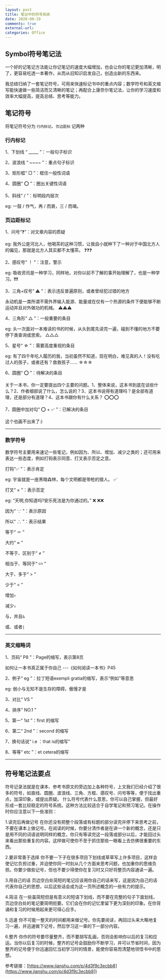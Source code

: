 ```yaml
---
layout: post
title: 笔记中的符号系统
date: 2020-09-19
comments: true
external-url:
categories: Office 
---
```


## Symbol符号笔记法

一个好的记笔记方法能让你记笔记的速度大幅增加，也会让你的笔记更加清晰，明了，更容易吃透一本著作，从而从旧知识启发自己，创造出新的东西来。

我总结归纳了一套笔记符号，可用来快速标记书中的重点内容；数学符号和英文缩写能快速做一些简洁而又清晰的笔记；再配合上康奈尔笔记法，让你的学习速度和效率大幅提高，提高总结、思考等能力。

## 笔记符号
将笔记符号分为 `行内标记`、`页边距标` 记两种

### 行内标记

1、下划线 “ _____ ”：一般句子标识

2、波浪线 “ ~~~~ ”：重点句子标识

3、矩形框“ □ ”：框住一般性词语

4、圆圈“ ⭕️ ”：圈出关键性词语

5、斜线“ / ”：标明段内层次

eg: 一鼓 / 作气，再 / 而衰，三 / 而竭。


### 页边距标记

1、问号“❓”：对文章内容的质疑

eg: 我外公是河北人，他喝茶的这种习惯，让我自小就种下了一种对于中国北方人的偏见，那就是北方人其实都不太懂茶。 ❓❓❓

2、感叹号“ ！ ”：注意，警示

eg: 吸收资讯是一种学习，同样地，对你以前不了解的事开始理解了，也是一种学习。❗️❗️❗️

3、三角+叹号“ ⚠ ”：表示违反普遍原则，或者曾经犯过错的地方

永动机是一类所谓不需外界输入能源、能量或在仅有一个热源的条件下便能够不断运动并且对外做功的机械。 ⚠⚠⚠

4、三角形“ △ ”：一般重要的条目

eg: 头一次面对一本难读的书的时候，从头到尾先读完一遍，碰到不懂的地方不要停下类查询或思索。 △△△

5、星号“ ☆ ”：需要高度重视的条目

eg: 有了四千年吃人履历的我，当初虽然不知道，现在明白，难见真的人！没有吃过人的孩子，或者还有？救救孩子…… ☆☆☆

6、圆圈“ ⭕️ ”：待解决的条目

关于一本书，你一定要提出四个主要的问题。1、整体来说，这本书到底在谈些什么？2、作者细部说了什么，怎么说的？3、这本书说得有道理吗？是全部有道理，还是部分有道理？4、这本书跟你有什么关系？ ⭕️⭕️⭕️

7、圆圈中加对勾“ ⭕️ + ✅ ”：已解决的条目

这个也画不出来了:)

---
### 数学符号

数学符号主要用来速记一些笔记，例如因为、所以、增加、减少之类的；还可用来表达一些态度，例如打钩表示同意、打叉表示否定之意。

打钩“✅  ”：表示肯定

eg: 宇宙就是一座黑暗森林，每个文明都是带枪的猎人。 ✅


打叉“ × ”：表示否定

eg: “天明,你知道吗?安乐死法是为你通过的。” ❌
❌❌

因为“ ∵ ”：表示原因

所以“ ∴ ”：表示结果

等于“ ＝ ”

大约“ ≈ ”

不等于、区别于“ ≠ ”

相当于、等同于“ ∽ ”

大于、多于“ > ”

少于“ < ”

增加`↑ `

减少`↓`

与，并且`& `

或、或者`| `

---

### 英文缩略词

1、页码“ P8 ”：Page的缩写，表示第8页

如何让一本书真正属于你自己 ---《如何阅读一本书》P45

2、例子“ eg ”：拉丁短语exempli gratia的缩写，表示“例如”等意思

eg: 弱小与无知不是生存的障碍，傲慢才是

3、对比“ VS ”

4、排序“ NO.1 ”

5、第一“ 1st ”：first 的缩写

6、第二“ 2nd ”：second 的缩写

7、换句话说“ i.e ：that is的缩写”

8、等等“ etc ”：et cetera的缩写

---

## 符号笔记法要点

符号记录法就是在课本、参考书原文的旁边加上各种符号，上文我们已经介绍了很多的符号，如直线、圆圈、波浪线、三角、方框、感叹号、问号等等，便于找出重点，加深印象，或提出质疑。
什么符号代表什么意思，你可以自己掌握，但最好形成一套比较稳定的符号系统。这种方法比较适合于自学笔记和预习笔记。在操作时你应注意以下一些准则：

1.读完后再做记号
在你还没有把整个段落或有标题的部分读完并停下来思考之前，不要在课本上做记号。在阅读的时候，你要分清作者是在讲一个新的概念，还是只是用不同的词语说明同样的概念，你只有等读完这一段落或部分以后，才能回过头来看出那些重复的内容。这样做可使你不至于抓住那些一眼看上去仿佛很重要的东西。

2.要非常善于选择
你不要一下子在很多项目下划线或草草写上许多项目，这样会使记忆负担过重，并迫使你同一时刻从几个方面来思考问题，也加重你的思维负担。你要少做些记号，但也不要少得使你在复习时又只好将整页内容通读一遍。

3.用自己的话
页边空白处简短的笔记应该用你自己的话来写，这是因为自己的话代表你自己的思想，以后这些话会成为这一页所述概念的一些有力的提示。

4.简洁
在一些虽简短但是有意义的短语下划线，而不要在完整的句子下面划线，页边空白处的笔记要简明扼要。它们会在你的记忆里留下更为深刻的印象。在你背诵和复习的时候用起来更可得心应手。

5.迅速
你不可能一整天的时间都用来做记号。你先要阅读，再回过头来大略地复习一遍，并迅速做下记号，然后学习这一章的下一部分内容。

6.整齐
你作的符号要尽量整齐，而不要胡写乱画，否则会影响你以后的复习和应运。当你以后复习的时候，整齐的记号会鼓励你不断学习，并可以节省时间，因为整齐的记号便于你迅速回忆当初学习时的情景，能使你容易而清楚地领悟书中的思想。


参考链接：[https://www.jianshu.com/p/4d3f9c3ecbb8](https://www.jianshu.com/p/4d3f9c3ecbb8])
